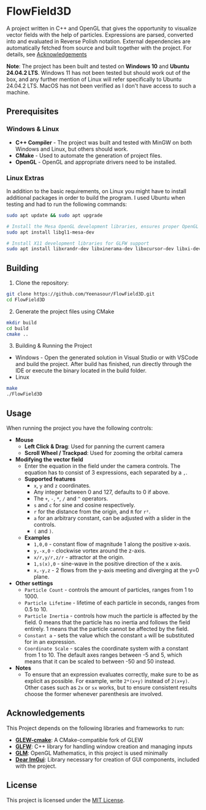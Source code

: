 # FlowField3D
A project written in C++ and OpenGL that gives the opportunity to visualize vector fields with the help of particles. Expressions are parsed, converted into and evaluated in Reverse Polish notation. External dependencies are automatically fetched from source and built together with the project. For details, see [Acknowledgements](#acknowledgements)

**Note**: The project has been built and tested on **Windows 10** and **Ubuntu 24.04.2 LTS**. Windows 11 has not been tested but should work out of the box, and any further mention of Linux will refer specifically to Ubuntu 24.04.2 LTS. MacOS has not been verified as I don't have access to such a machine.

## Prerequisites

### Windows & Linux
- **C++ Compiler** - The project was built and tested with MinGW on both Windows and Linux, but others should work.
- **CMake** - Used to automate the generation of project files.
- **OpenGL** - OpenGL and appropriate drivers need to be installed.

### Linux Extras

In addition to the basic requirements, on Linux you might have to install additional packages in order to build the program. I used Ubuntu when testing and had to run the following commands:
```bash
sudo apt update && sudo apt upgrade

# Install the Mesa OpenGL development libraries, ensures proper OpenGL headers and libraries
sudo apt install libgl1-mesa-dev

# Install X11 development libraries for GLFW support
sudo apt install libxrandr-dev libxinerama-dev libxcursor-dev libxi-dev
```

## Building
1. Clone the repository:
```bash
git clone https://github.com/Yeenasour/FlowField3D.git
cd FlowField3D
```

2. Generate the project files using CMake
```bash
mkdir build
cd build
cmake ..
```

3. Building & Running the Project
- Windows - Open the generated solution in Visual Studio or with VSCode and build the project. After build has finished, run directly through the IDE or execute the binary located in the build folder.
- Linux
```bash
make
./FlowField3D
```

## Usage
When running the project you have the following controls:
- **Mouse**
	- **Left Click & Drag**: Used for panning the current camera
	- **Scroll Wheel / Trackpad**: Used for zooming the orbital camera
- **Modifying the vector field**
    - Enter the equation in the field under the camera controls. The equation has to consist of 3 expressions, each separated by a `,`.
    - **Supported features**
        - `x`, `y` and `z` coordinates.
        - Any integer between 0 and 127, defaults to 0 if above.
        - The `+`, `-`, `*`, `/` and `^` operators.
        - `s` and `c` for sine and cosine respectively.
        - `r` for the distance from the origin, and `R` for `r²`.
        - `a` for an arbitrary constant, can be adjusted with a slider in the controls.
        - `(` and `)`.
    - **Examples**
        - `1,0,0` - constant flow of magnitude 1 along the positive x-axis.
        - `y,-x,0` - clockwise vortex around the z-axis.
        - `x/r,y/r,z/r` - attractor at the origin.
        - `1,s(x),0` - sine-wave in the positive direction of the x axis.
        - `x,-y,z` - 2 flows from the y-axis meeting and diverging at the y=0 plane.
- **Other settings**
    - `Particle Count` - controls the amount of particles, ranges from 1 to 1000.
    - `Particle Lifetime` - lifetime of each particle in seconds, ranges from 0.5 to 10.
    - `Particle Inertia` - controls how much the particle is affected by the field. 0 means that the particle has no inertia and follows the field entirely. 1 means that the particle cannot be affected by the field.
    - `Constant a` - sets the value which the constant `a` will be substituted for in an expression.
    - `Coordinate Scale` - scales the coordinate system with a constant from 1 to 10. The default axes ranges between -5 and 5, which means that it can be scaled to between -50 and 50 instead.
- **Notes**
    - To ensure that an expression evaluates correctly, make sure to be as explicit as possible. For example, write `2*(x+y)` instead of `2(x+y)`. Other cases such as `2x` or `sx` works, but to ensure consistent results choose the former whenever parenthesis are involved.

## Acknowledgements

This Project depends on the following libraries and frameworks to run:
- [**GLEW-cmake**](https://github.com/Perlmint/glew-cmake): A CMake-compatible fork of GLEW
- [**GLFW**](https://github.com/glfw/glfw): C++ library for handling window creation and managing inputs
- [**GLM**](https://github.com/g-truc/glm): OpenGL Mathematics, in this project is used minimally
- [**Dear ImGui**](https://github.com/ocornut/imgui): Library necessary for creation of GUI components, included with the project.

## License
This project is licensed under the [MIT License](LICENSE).